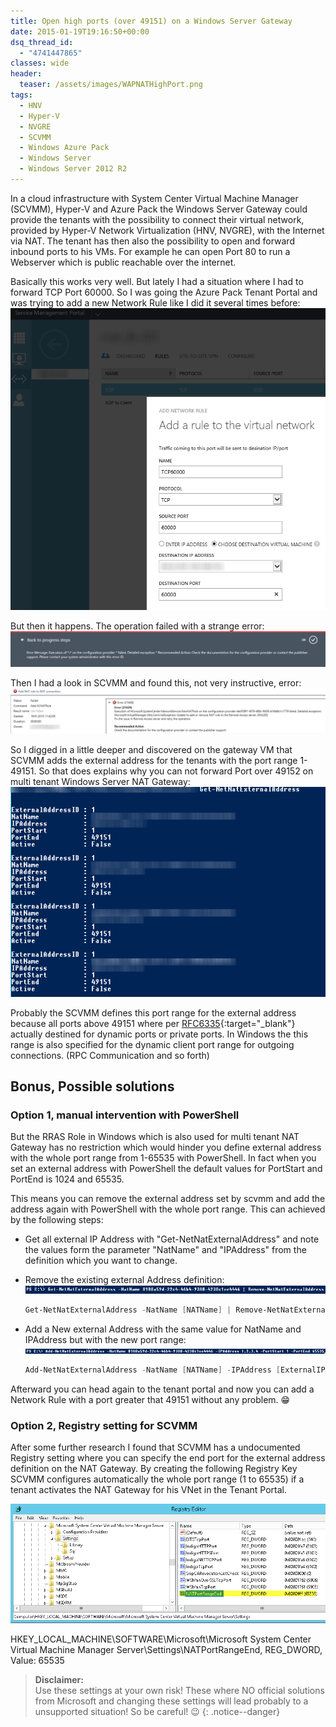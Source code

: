 ```yaml
---
title: Open high ports (over 49151) on a Windows Server Gateway
date: 2015-01-19T19:16:50+00:00
dsq_thread_id:
  - "4741447865"
classes: wide
header:
  teaser: /assets/images/WAPNATHighPort.png
tags:
  - HNV
  - Hyper-V
  - NVGRE
  - SCVMM
  - Windows Azure Pack
  - Windows Server
  - Windows Server 2012 R2
---
```


In a cloud infrastructure with System Center Virtual Machine Manager (SCVMM), Hyper-V and Azure Pack the Windows Server Gateway could provide the tenants with the possibility to connect their virtual network, provided by Hyper-V Network Virtualization (HNV, NVGRE), with the Internet via NAT. The tenant has then also the possibility to open and forward inbound ports to his VMs. For example he can open Port 80 to run a Webserver which is public reachable over the internet.

Basically this works very well. But lately I had a situation where I had to forward TCP Port 60000. So I was going the Azure Pack Tenant Portal and was trying to add a new Network Rule like I did it several times before: ![WAPNATHighPort](/assets/images/WAPNATHighPort.png)

But then it happens. The operation failed with a strange error: ![WAPErrorHighPort](/assets/images/WAPErrorHighPorts.png)

Then I had a look in SCVMM and found this, not very instructive, error: ![VMMErrorHighPort](/assets/images/VMMErrorHighPort.png)

So I digged in a little deeper and discovered on the gateway VM that SCVMM adds the external address for the tenants with the port range 1-49151. So that does explains why you can not forward Port over 49152 on multi tenant Windows Server NAT Gateway: ![Get-NetNatExternalAddress](/assets/images/Get-NetNatExternalAddress.png)

Probably the SCVMM defines this port range for the external address because all ports above 49151 where per [RFC6335](https://tools.ietf.org/html/rfc6335#section-6){:target="_blank"} actually destined for dynamic ports or private ports. In Windows the this range is also specified for the dynamic client port range for outgoing connections. (RPC Communication and so forth)

## Bonus, Possible solutions

### Option 1, manual intervention with PowerShell

But the RRAS Role in Windows which is also used for multi tenant NAT Gateway has no restriction which would hinder you define external address with the whole port range from 1-65535 with PowerShell. In fact when you set an external address with PowerShell the default values for PortStart and PortEnd is 1024 and 65535.

This means you can remove the external address set by scvmm and add the address again with PowerShell with the whole port range. This can achieved by the following steps:

* Get all external IP Address with "Get-NetNatExternalAddress" and note the values form the parameter "NatName" and "IPAddress" from the definition which you want to change.
* Remove the existing external Address definition: ![Get-NetNatExternalAddress_example](/assets/images/Get-NetNatExternalAddress_example.png)

  ``` powershell
  Get-NetNatExternalAddress -NatName [NATName] | Remove-NetNatExternalAddress
  ```

* Add a New external Address with the same value for NatName and IPAddress but with the new port range: ![Add-NetNatExternalAddress](/assets/images/Add-NetNatExternalAddress.png)

  ``` powershell
  Add-NetNatExternalAddress -NatName [NATName] -IPAddress [ExternalIPAddress] -PortStart 1 -PortEnd 65535
  ```

Afterward you can head again to the tenant portal and now you can add a Network Rule with a port greater that 49151 without any problem. 😁

### Option 2, Registry setting for SCVMM

After some further research I found that SCVMM has a undocumented Registry setting where you can specify the end port for the external address definition on the NAT Gateway. By creating the following Registry Key SCVMM configures automatically the whole port range (1 to 65535) if a tenant activates the NAT Gateway for his VNet in the Tenant Portal.

![VMMNatPortRange](/assets/images/VMMNatPortRange.png)

HKEY\_LOCAL\_MACHINE\SOFTWARE\Microsoft\Microsoft System Center Virtual Machine Manager Server\Settings\NATPortRangeEnd, REG_DWORD, Value: 65535

>**Disclaimer:**  
Use these settings at your own risk! These where NO official solutions from Microsoft and changing these settings will lead probably to a unsupported situation! So be careful! 😉
{: .notice--danger}